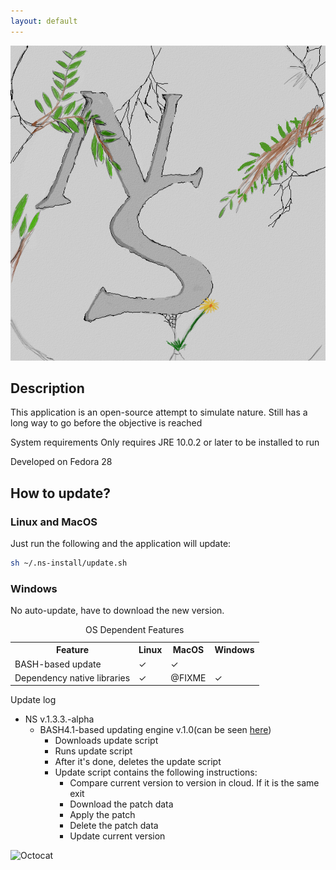 ```yaml
---
layout: default
---
```


![NS_ICON](https://raw.githubusercontent.com/NonNullDinu/NatureSimulator/master/gameData/textures/ns_icon.png)

## Description
This application is an open-source attempt to simulate nature.
Still has a long way to go before the objective is reached

System requirements
Only requires JRE 10.0.2 or later to be installed to run

Developed on Fedora 28

## How to update?
### Linux and MacOS
Just run the following and the application will update:
```bash
sh ~/.ns-install/update.sh
```

### Windows
No auto-update, have to download the new version.

<table>
	<caption>OS Dependent Features</caption>
	<tr>
		<th>Feature</th>
		<th>Linux</th>
		<th>MacOS</th>
		<th>Windows</th>
	</tr>
	<tr>
		<td>BASH-based update</td>
		<td>✓</td>
		<td>✓</td>
		<td></td>
	</tr>
	<tr>
		<td>Dependency native libraries</td>
		<td>✓</td>
		<td>@FIXME</td>
		<td>✓</td>
	</tr>
</table>

Update log
* NS v.1.3.3.-alpha
	* BASH4.1-based updating engine v.1.0(can be seen [here](../install/update.sh))
		* Downloads update script
		* Runs update script
		* After it's done, deletes the update script
		* Update script contains the following instructions:
			* Compare current version to version in cloud. If it is the same exit
			* Download the patch data
			* Apply the patch
			* Delete the patch data
			* Update current version

![Octocat](https://assets-cdn.github.com/images/icons/emoji/octocat.png)
